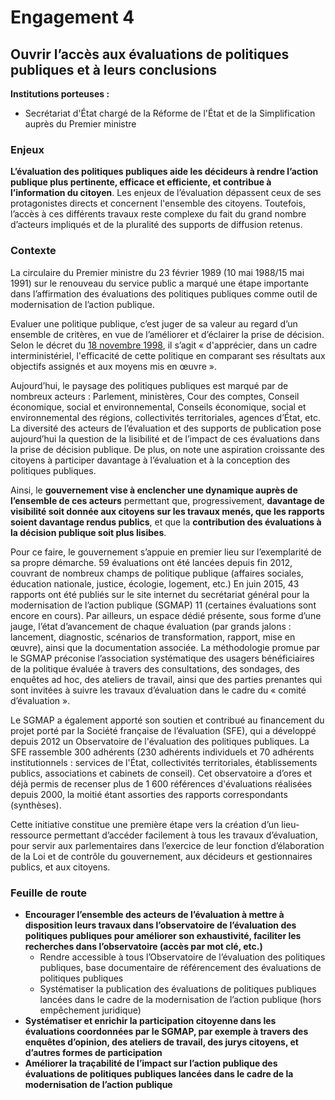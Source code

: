 # Engagement 4

##  Ouvrir l’accès aux évaluations de politiques publiques et à leurs conclusions

**Institutions porteuses :**
- Secrétariat d'État chargé de la Réforme de l'État et de la Simplification
auprès du Premier ministre

### Enjeux
**L’évaluation des politiques publiques aide les décideurs à rendre l’action publique plus
pertinente, efficace et efficiente, et contribue à l’information du citoyen**. Les enjeux de
l’évaluation dépassent ceux de ses protagonistes directs et concernent l'ensemble des
citoyens. Toutefois, l’accès à ces différents travaux reste complexe du fait du grand nombre
d’acteurs impliqués et de la pluralité des supports de diffusion retenus.

### Contexte
La circulaire du Premier ministre du 23 février 1989 (10 mai 1988/15 mai 1991) sur le renouveau
du service public a marqué une étape importante dans l’affirmation des évaluations des
politiques publiques comme outil de modernisation de l’action publique.

Evaluer une politique publique, c’est juger de sa valeur au regard d’un ensemble de critères,
en vue de l’améliorer et d’éclairer la prise de décision. Selon le décret du [18 novembre 1998](http://www.legifrance.gouv.fr/affichTexte.do?cidTexte=LEGITEXT000005626964&dateTexte=20110516),
il s’agit « d'apprécier, dans un cadre interministériel, l'efficacité de cette politique en
comparant ses résultats aux objectifs assignés et aux moyens mis en œuvre ».

Aujourd’hui, le paysage des politiques publiques est marqué par de nombreux acteurs :
Parlement, ministères, Cour des comptes, Conseil économique, social et environnemental,
Conseils économique, social et environnemental des régions, collectivités territoriales,
agences d’État, etc. La diversité des acteurs de l’évaluation et des supports de publication
pose aujourd’hui la question de la lisibilité et de l’impact de ces évaluations dans la prise de
décision publique. De plus, on note une aspiration croissante des citoyens à participer
davantage à l’évaluation et à la conception des politiques publiques.

Ainsi, le **gouvernement vise à enclencher une dynamique auprès de l’ensemble de ces
acteurs** permettant que, progressivement, **davantage de visibilité soit donnée aux citoyens
sur les travaux menés, que les rapports soient davantage rendus publics**, et que la
**contribution des évaluations à la décision publique soit plus lisibes**.

Pour ce faire, le gouvernement s’appuie en premier lieu sur l’exemplarité de sa propre
démarche. 59 évaluations ont été lancées depuis fin 2012, couvrant de nombreux champs
de politique publique (affaires sociales, éducation nationale, justice, écologie, logement,
etc.) En juin 2015, 43 rapports ont été publiés sur le site internet du secrétariat général pour la
modernisation de l’action publique (SGMAP) 11 (certaines évaluations sont encore en cours).
Par ailleurs, un espace dédié présente, sous forme d’une jauge, l’état d’avancement de
chaque évaluation (par grands jalons : lancement, diagnostic, scénarios de transformation,
rapport, mise en œuvre), ainsi que la documentation associée. La méthodologie promue par
le SGMAP préconise l’association systématique des usagers bénéficiaires de la politique
évaluée à travers des consultations, des sondages, des enquêtes ad hoc, des ateliers de
travail, ainsi que des parties prenantes qui sont invitées à suivre les travaux d’évaluation dans
le cadre du « comité d’évaluation ».

Le SGMAP a également apporté son soutien et contribué au financement du projet porté
par la Société française de l’évaluation (SFE), qui a développé depuis 2012 un Observatoire
de l'évaluation des politiques publiques. La SFE rassemble 300 adhérents (230 adhérents
individuels et 70 adhérents institutionnels : services de l'État, collectivités territoriales,
établissements publics, associations et cabinets de conseil). Cet observatoire a d’ores et déjà
permis de recenser plus de 1 600 références d'évaluations réalisées depuis 2000, la moitié
étant assorties des rapports correspondants (synthèses).

Cette initiative constitue une première étape vers la création d’un lieu-ressource permettant
d’accéder facilement à tous les travaux d’évaluation, pour servir aux parlementaires dans
l’exercice de leur fonction d’élaboration de la Loi et de contrôle du gouvernement, aux
décideurs et gestionnaires publics, et aux citoyens.

### Feuille de route
- **Encourager l’ensemble des acteurs de l’évaluation à mettre à disposition leurs travaux
dans l’observatoire de l’évaluation des politiques publiques pour améliorer son
exhaustivité, faciliter les recherches dans l’observatoire (accès par mot clé, etc.)**
    - Rendre accessible à tous l’Observatoire de l’évaluation des politiques publiques, base
documentaire de référencement des évaluations de politiques publiques
    - Systématiser la publication des évaluations de politiques publiques lancées dans le
cadre de la modernisation de l’action publique (hors empêchement juridique)
- **Systématiser et enrichir la participation citoyenne dans les évaluations coordonnées par
le SGMAP, par exemple à travers des enquêtes d’opinion, des ateliers de travail, des jurys
citoyens, et d’autres formes de participation**
- **Améliorer la traçabilité de l’impact sur l’action publique des évaluations de politiques
publiques lancées dans le cadre de la modernisation de l’action publique**






